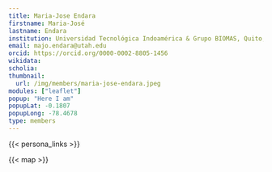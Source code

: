 ```yaml
---
title: Maria‑Jose Endara
firstname: Maria‑José
lastname: Endara
institution: Universidad Tecnológica Indoamérica & Grupo BIOMAS, Quito, Ecuador
email: majo.endara@utah.edu
orcid: https://orcid.org/0000-0002-8805-1456
wikidata:
scholia:
thumbnail:
  url: /img/members/maria-jose-endara.jpeg
modules: ["leaflet"]
popup: "Here I am"
popupLat: -0.1807
popupLong: -78.4678
type: members
---
```


{{< persona_links >}}

{{< map >}}
